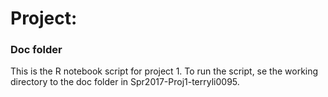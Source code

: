 # Project: 
### Doc folder

This is the R notebook script for project 1. To run the script, se the working directory to the doc folder in Spr2017-Proj1-terryli0095.